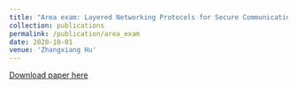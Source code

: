```yaml
---
title: "Area exam: Layered Networking Protocols for Secure Communications in the Internet of Things"
collection: publications
permalink: /publication/area_exam
date: 2020-10-01
venue: 'Zhangxiang Hu'
---
```


[Download paper here](http://zhangxianghu.github.io/files/dissertation_draft_Hu.pdf)
